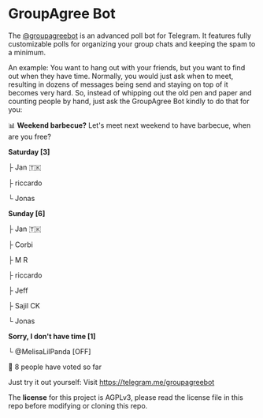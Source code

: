 # GroupAgree Bot
The [@groupagreebot](https://t.me/groupagreebot) is an advanced poll bot for Telegram. It features fully customizable polls for organizing your group chats and keeping the spam to a minimum.

An example: You want to hang out with your friends, but you want to find out when they have time. Normally, you would just ask when to meet, resulting in dozens of messages being send and staying on top of it becomes very hard. So, instead of whipping out the old pen and paper and counting people by hand, just ask the GroupAgree Bot kindly to do that for you:

📊 **Weekend barbecue?**
Let's meet next weekend to have barbecue, when are you free?

**Saturday [3]**

├ Jan 🇹🇰

├ riccardo

└ Jonas

**Sunday [6]**

├ Jan 🇹🇰

├ Corbi

├ M R

├ riccardo

├ Jeff

├ Sajil CK

└ Jonas

**Sorry, I don't have time [1]**

└ @MelisaLilPanda [OFF]

👥 8 people have voted so far
 
Just try it out yourself: Visit https://telegram.me/groupagreebot
 
The **license** for this project is AGPLv3, please read the license file in this repo before modifying or cloning this repo.
